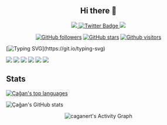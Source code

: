 <div align="center">
  
</div>

<h2 align="center">
Hi there 👋
</h2>

<!--
**caganert/caganert** is a ✨ _special_ ✨ repository because its `README.md` (this file) appears on your GitHub profile.

Here are some ideas to get you started:

- 🔭 I’m currently working on ...
- 🌱 I’m currently learning ...
- 👯 I’m looking to collaborate on ...
- 🤔 I’m looking for help with ...
- 💬 Ask me about ...
- 📫 How to reach me: ...
- 😄 Pronouns: ...
- ⚡ Fun fact: ...
-->

<div id="badges" align="center">
  <a href="https://www.instagram.com/caganert/">
    <img src="https://img.shields.io/badge/Instagram-E4405F?style=for-the-badge&logo=instagram&logoColor=white"/>
  </a>
  <a href="https://twitter.com/caganert">
    <img src="https://img.shields.io/badge/Twitter-blue?style=for-the-badge&logo=twitter&logoColor=white" alt="Twitter Badge"/>
  </a>
  <a href="https://open.spotify.com/user/2agnecayc55uie18m927ynekb?si=61600cadd31c4ece">
    <img src="https://img.shields.io/badge/Spotify-1ED760?&style=for-the-badge&logo=spotify&logoColor=white"/>
  </a>
</div>


<div align="center">

  <a href="">[![GitHub followers](https://img.shields.io/github/followers/caganert?style=social)](https://github.com/caganert?tab=followers)</a>
  <a href="">![GitHub stars](https://img.shields.io/github/stars/caganert?style=social)</a>
  <a href="">[![Github visitors](https://visitor-badge.glitch.me/badge?page_id=caganert.visitor-badge)](https://GitHub.com/caganert/StrapDown.js/stargazers/)</a>

</div>



[![Typing SVG](https://readme-typing-svg.herokuapp.com?size=40&center=true&vCenter=true&width=1000&height=100&lines=HELLO+I+AM+ÇAĞAN.;I+AM+A+SOFTWARE+DEVELOPER+EAGER+TO+LEARN.;WELCOME+TO+VISIT+MY+PROFILE.)](https://git.io/typing-svg)


<img src="https://img.shields.io/badge/Python-3776AB?style=for-the-badge&logo=python&logoColor=white"></img>
<img src="https://img.shields.io/badge/C%23-239120?style=for-the-badge&logo=c-sharp&logoColor=white"></img>
<img src="https://img.shields.io/badge/Java-ED8B00?style=for-the-badge&logo=java&logoColor=white"></img>
<img src="https://img.shields.io/badge/HTML5-E44D26?style=for-the-badge&logo=html5&logoColor=EBEBEB"></img>
<img src="https://img.shields.io/badge/Unity-100000?style=for-the-badge&logo=unity&logoColor=white"></img>
<img src="https://img.shields.io/badge/JavaScript-F7DF1E?style=for-the-badge&logo=javascript&logoColor=black"></img>


<h2>Stats</h2>

[![Çağan's top languages](https://github-readme-stats.vercel.app/api/top-langs/?username=caganert&theme=github_dark&hide=python&layout=compact&show_icons=true)](https://github.com/caganert/github-readme-stats)

![Çağan's GitHub stats](https://github-readme-stats.vercel.app/api?username=caganert&show_icons=true&theme=github_dark)


<div align="center">
   <img alt="caganert's Activity Graph" src="https://activity-graph.herokuapp.com/graph?username=caganert&bg_color=1c292E&color=a7e729&line=e729c7&point=FFFFFF&hide_border=true">
 
  </a></div>

